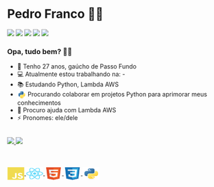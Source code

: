 # Pedro Franco 👨‍💻
<div> 
    <a href="https://instagram.com/thepedrofranco" target="_blank"><img src="https://img.shields.io/badge/-Instagram-%23E4405F?style=for-the-badge&logo=instagram&logoColor=white" target="_blank"></a>    
    <a href="https://discord.gg/#1238" target="_blank"><img src="https://img.shields.io/badge/Discord-7289DA?style=for-the-badge&logo=discord&logoColor=white" target="_blank"></a>
     <a href = "mailto:peedrofranco94@gmail.com"><img src="https://img.shields.io/badge/-Gmail-%23333?style=for-the-badge&logo=gmail&logoColor=white" target="_blank"></a>
    <a href="https://www.linkedin.com/in/peedrofranco/" target="_blank"><img src="https://img.shields.io/badge/-LinkedIn-%230077B5?style=for-the-badge&logo=linkedin&logoColor=white" target="_blank"></a> 
    <a href="https://steamcommunity.com/profiles/76561198435069867/" target="_blank"><img src="https://img.shields.io/badge/Steam-000000?style=for-the-badge&logo=steam&logoColor=white" target="_blank"></a> 
</div>

### Opa, tudo bem? 🤟🏼

- 🔞 Tenho 27 anos, gaúcho de Passo Fundo
- 💻 Atualmente estou trabalhando na: -
- 📚 Estudando Python, Lambda AWS
- <img align="center" alt="Python" height="20" width="20" src="https://raw.githubusercontent.com/devicons/devicon/master/icons/python/python-original.svg"> Procurando colaborar em projetos Python para aprimorar meus conhecimentos
- 🔎 Procuro ajuda com Lambda AWS
- ⚡ Pronomes: ele/dele
<br><br>

<div>
    <a href="https://github.com/peedrofranco">
    <img height="180em" src="https://github-readme-stats.vercel.app/api?username=peedrofranco&show_icons=true&theme=tokyonight&include_all_commits=true&count_private=true"/>
    <img height="180em" src="https://github-readme-stats.vercel.app/api/top-langs/?username=peedrofranco&layout=compact&langs_count=7&theme=tokyonight"/>
</div><br><br>

<div style="display: inline_block"><br>
  <img align="center" alt="Js" height="30" width="40" src="https://raw.githubusercontent.com/devicons/devicon/master/icons/javascript/javascript-plain.svg">
  <img align="center" alt="React" height="30" width="40" src="https://raw.githubusercontent.com/devicons/devicon/master/icons/react/react-original.svg">
  <img align="center" alt="HTML" height="30" width="40" src="https://raw.githubusercontent.com/devicons/devicon/master/icons/html5/html5-original.svg">
  <img align="center" alt="CSS" height="30" width="40" src="https://raw.githubusercontent.com/devicons/devicon/master/icons/css3/css3-original.svg">
  <img align="center" alt="Python" height="30" width="40" src="https://raw.githubusercontent.com/devicons/devicon/master/icons/python/python-original.svg">  
</div><br><br>
